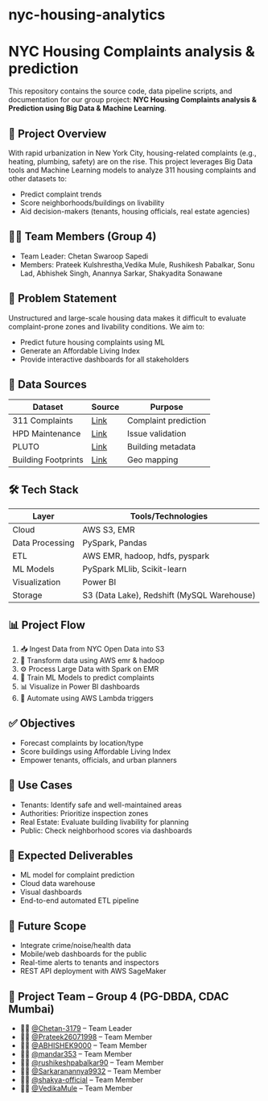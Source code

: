 # nyc-housing-analytics
# NYC Housing Complaints analysis & prediction

This repository contains the source code, data pipeline scripts, and documentation for our group project: **NYC Housing Complaints analysis & Prediction using Big Data & Machine Learning**.

## 📌 Project Overview

With rapid urbanization in New York City, housing-related complaints (e.g., heating, plumbing, safety) are on the rise. This project leverages Big Data tools and Machine Learning models to analyze 311 housing complaints and other datasets to:

- Predict complaint trends
- Score neighborhoods/buildings on livability
- Aid decision-makers (tenants, housing officials, real estate agencies)

## 👨‍💻 Team Members (Group 4)

- Team Leader: Chetan Swaroop Sapedi  
- Members: Prateek Kulshrestha,Vedika Mule, Rushikesh Pabalkar, Sonu Lad, Abhishek Singh, Anannya Sarkar, Shakyadita Sonawane

## 🧠 Problem Statement

Unstructured and large-scale housing data makes it difficult to evaluate complaint-prone zones and livability conditions. We aim to:
- Predict future housing complaints using ML
- Generate an Affordable Living Index
- Provide interactive dashboards for all stakeholders

## 🔗 Data Sources

| Dataset | Source | Purpose |
|--------|--------|---------|
| 311 Complaints | [Link](https://data.cityofnewyork.us/Social-Services/311-Service-Requests-from-2010-to-Present/erm2-nwe9) | Complaint prediction |
| HPD Maintenance | [Link](https://data.cityofnewyork.us/Housing-Development/Housing-Maintenance-Code-Complaints-and-Problems/ygpa-z7cr) | Issue validation |
| PLUTO | [Link](https://data.cityofnewyork.us/City-Government/Primary-Land-Use-Tax-Lot-Output-PLUTO-/64uk-42ks) | Building metadata |
| Building Footprints | [Link](https://data.cityofnewyork.us/City-Government/BUILDING/5zhs-2jue) | Geo mapping |

## 🛠️ Tech Stack

| Layer | Tools/Technologies |
|------|--------------------|
| Cloud | AWS S3, EMR |
| Data Processing | PySpark, Pandas |
| ETL | AWS EMR, hadoop, hdfs, pyspark  |
| ML Models | PySpark MLlib, Scikit-learn |
| Visualization | Power BI |
| Storage | S3 (Data Lake), Redshift (MySQL Warehouse) |

## 📊 Project Flow

1. 📥 Ingest Data from NYC Open Data into S3  
2. 🔁 Transform data using AWS emr & hadoop  
3. ⚙️ Process Large Data with Spark on EMR  
4. 🧠 Train ML Models to predict complaints   
6. 📊 Visualize in Power BI dashboards  
7. 🔄 Automate using AWS Lambda triggers

## ✅ Objectives

- Forecast complaints by location/type
- Score buildings using Affordable Living Index
- Empower tenants, officials, and urban planners

## 📌 Use Cases

- Tenants: Identify safe and well-maintained areas  
- Authorities: Prioritize inspection zones  
- Real Estate: Evaluate building livability for planning  
- Public: Check neighborhood scores via dashboards

## 🚀 Expected Deliverables

- ML model for complaint prediction
- Cloud data warehouse
- Visual dashboards
- End-to-end automated ETL pipeline

## 🔮 Future Scope

- Integrate crime/noise/health data
- Mobile/web dashboards for the public
- Real-time alerts to tenants and inspectors
- REST API deployment with AWS SageMaker

## 👥 Project Team – Group 4 (PG-DBDA, CDAC Mumbai)

- 👨‍💼 [@Chetan-3179](https://github.com/Chetan-3179) – Team Leader  
- 👨‍💻 [@Prateek26071998](https://github.com/Prateek26071998) – Team Member  
- 👨‍💻 [@ABHISHEK9000](https://github.com/ABHISHEK9000) – Team Member  
- 👨‍💻 [@mandar353](https://github.com/mandar353) – Team Member  
- 👨‍💻 [@rushikeshpabalkar90](https://github.com/rushikeshpabalkar90) – Team Member  
- 👩‍💻 [@Sarkaranannya9932](https://github.com/Sarkaranannya9932) – Team Member  
- 👩‍💻 [@shakya-official](https://github.com/shakya-official) – Team Member  
- 👩‍💻 [@VedikaMule](https://github.com/VedikaMule) – Team Member





